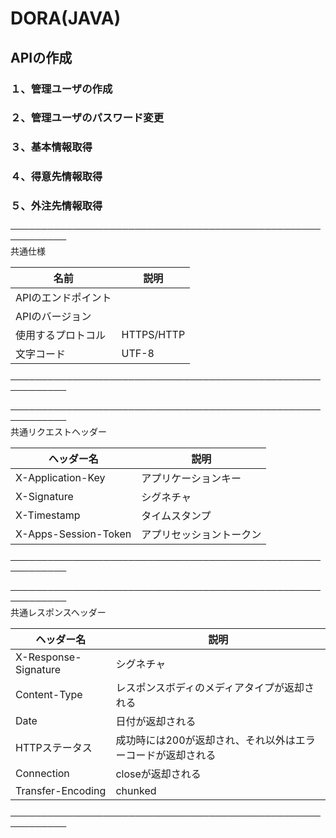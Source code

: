 DORA(JAVA)
=============

APIの作成
-------------

### １、管理ユーザの作成
### ２、管理ユーザのパスワード変更
### ３、基本情報取得
### ４、得意先情報取得
### ５、外注先情報取得

───────────────────────────────────────────────────────────<br>
共通仕様<br>

|名前|説明|
|-|-|
|APIのエンドポイント||
|APIのバージョン||
|使用するプロトコル|HTTPS/HTTP|
|文字コード|UTF-8|

───────────────────────────────────────────────────────────

───────────────────────────────────────────────────────────<br>
共通リクエストヘッダー<br>

|ヘッダー名|説明|
|-|-|
|X-Application-Key|アプリケーションキー|
|X-Signature|シグネチャ|
|X-Timestamp|タイムスタンプ|
|X-Apps-Session-Token|アプリセッショントークン|

───────────────────────────────────────────────────────────<br>

───────────────────────────────────────────────────────────<br>
共通レスポンスヘッダー<br>

|ヘッダー名|説明|
|-|-|
|X-Response-Signature|シグネチャ|
|Content-Type|レスポンスボディのメディアタイプが返却される|
|Date|日付が返却される|
|HTTPステータス|成功時には200が返却され、それ以外はエラーコードが返却される|
|Connection|closeが返却される|
|Transfer-Encoding|chunked|

───────────────────────────────────────────────────────────<br>

